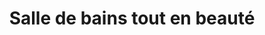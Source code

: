 ---
  template: 0
  type: "0"
  titre: "Salle de bains tout en beauté"
  titreMEA: "Salle de bains tout en beauté"
  surTitre: ""
  tempsLecture: ""
  libelleType: "Article"
  url: "/c/magazine/inspirations-tendances/salle-de-bains-tout-en-beaute-test"
  thematiques: "Déco"
  piecesHabitation: "Salle de bain"
  produits: "Bain"
  sujets: ""
  tags: ""
  visuelMea: 
    url: "/img/contrib/32e47f861020064b/header_carre.jpg"
    alt: "Header carre SDB tout en beauté"
  visuelDesktop: 
    url: "/img/contrib/32e47f861020062b/header.jpg"
    alt: "Header SDB tout en beauté"
  visuelMobile: null
  title: "Salle de bains tout en beauté"
  permalink: "articles//c/magazine/inspirations-tendances/salle-de-bains-tout-en-beaute-test"
  layout: "post"
  lang: "fr-fr"
---
